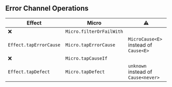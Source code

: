 ## Error Channel Operations

| Effect                 | Micro                    | ⚠️                                    |
| ---------------------- | ------------------------ | ------------------------------------- |
| ❌                     | `Micro.filterOrFailWith` |                                       |
| `Effect.tapErrorCause` | `Micro.tapErrorCause`    | `MicroCause<E>` instead of `Cause<E>` |
| ❌                     | `Micro.tapCauseIf`       |                                       |
| `Effect.tapDefect`     | `Micro.tapDefect`        | `unknown` instead of `Cause<never>`   |
